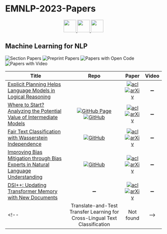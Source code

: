 # EMNLP-2023-Papers

<div align="center">
    <a href="https://github.com/DmitryRyumin/EMNLP-2023-Papers/blob/main/sections/summarization.md">
        <img src="https://cdn.jsdelivr.net/gh/DmitryRyumin/NewEraAI-Papers@main/images/left.svg" width="40" alt="" />
    </a>
    <a href="https://github.com/DmitryRyumin/EMNLP-2023-Papers/">
        <img src="https://cdn.jsdelivr.net/gh/DmitryRyumin/NewEraAI-Papers@main/images/home.svg" width="40" alt="" />
    </a>
    <a href="https://github.com/DmitryRyumin/EMNLP-2023-Papers/blob/main/sections/syntax-parsing-and-their-applications.md">
        <img src="https://cdn.jsdelivr.net/gh/DmitryRyumin/NewEraAI-Papers@main/images/right.svg" width="40" alt="" />
    </a>
</div>

## Machine Learning for NLP

![Section Papers](https://img.shields.io/badge/Section%20Papers-5-42BA16) ![Preprint Papers](https://img.shields.io/badge/Preprint%20Papers-soon-b31b1b) ![Papers with Open Code](https://img.shields.io/badge/Papers%20with%20Open%20Code-soon-1D7FBF) ![Papers with Video](https://img.shields.io/badge/Papers%20with%20Video-0-FF0000)

<!-- 349 -->
| **Title** | **Repo** | **Paper** | **Video** |
|-----------|:--------:|:---------:|:---------:|
| [Explicit Planning Helps Language Models in Logical Reasoning](https://aclanthology.org/2023.emnlp-main.688) |  | [![acl](https://img.shields.io/badge/pdf-ACL%20Anthology-CBCBCC.svg)](https://aclanthology.org/2023.emnlp-main.688.pdf) <br /> [![arXiv](https://img.shields.io/badge/arXiv-2303.15714-b31b1b.svg)](http://arxiv.org/abs/2303.15714) | :heavy_minus_sign: |
| [Where to Start? Analyzing the Potential Value of Intermediate Models](https://aclanthology.org/2023.emnlp-main.90) | [![GitHub Page](https://img.shields.io/badge/GitHub-Page-159957.svg)](https://ibm.github.io/model-recycling/) <br /> [![GitHub](https://img.shields.io/github/stars/IBM/model-recycling)](https://github.com/IBM/model-recycling) | [![acl](https://img.shields.io/badge/pdf-ACL%20Anthology-CBCBCC.svg)](https://aclanthology.org/2023.emnlp-main.90.pdf) <br /> [![arXiv](https://img.shields.io/badge/arXiv-2211.00107-b31b1b.svg)](http://arxiv.org/abs/2211.00107) | :heavy_minus_sign: |
| [Fair Text Classification with Wasserstein Independence](https://aclanthology.org/2023.emnlp-main.978) | [![GitHub](https://img.shields.io/github/stars/LetenoThibaud/wasserstein_fair_classification)](https://github.com/LetenoThibaud/wasserstein_fair_classification) | [![acl](https://img.shields.io/badge/pdf-ACL%20Anthology-CBCBCC.svg)](https://aclanthology.org/2023.emnlp-main.978.pdf) <br /> [![arXiv](https://img.shields.io/badge/arXiv-2311.12689-b31b1b.svg)](http://arxiv.org/abs/2311.12689) | :heavy_minus_sign: |
| [Improving Bias Mitigation through Bias Experts in Natural Language Understanding](https://aclanthology.org/2023.emnlp-main.681) | [![GitHub](https://img.shields.io/github/stars/jej127/Bias-Experts)](https://github.com/jej127/Bias-Experts) | [![acl](https://img.shields.io/badge/pdf-ACL%20Anthology-CBCBCC.svg)](https://aclanthology.org/2023.emnlp-main.681.pdf) <br /> [![arXiv](https://img.shields.io/badge/arXiv-2312.03577-b31b1b.svg)](http://arxiv.org/abs/2312.03577) | :heavy_minus_sign: |
| [DSI++: Updating Transformer Memory with New Documents](https://aclanthology.org/2023.emnlp-main.510) | :heavy_minus_sign: | [![acl](https://img.shields.io/badge/pdf-ACL%20Anthology-CBCBCC.svg)](https://aclanthology.org/2023.emnlp-main.510.pdf) <br /> [![arXiv](https://img.shields.io/badge/arXiv-2212.09744-b31b1b.svg)](http://arxiv.org/abs/2212.09744) | :heavy_minus_sign: |
<!-- | Translate-and-Test Transfer Learning for Cross-Lingual Text Classification | Not found | -->
